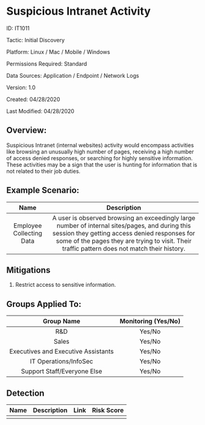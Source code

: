 # **Suspicious Intranet Activity**

ID: IT1011

Tactic: Initial Discovery

Platform: Linux / Mac / Mobile / Windows

Permissions Required: Standard

Data Sources: Application / Endpoint / Network Logs

Version: 1.0

Created: 04/28/2020

Last Modified: 04/28/2020


## **Overview:**
Suspicious Intranet (internal websites) activity would encompass activities like browsing an unusually high number of pages, receiving a high number of access denied responses, or searching for highly sensitive information. These activities may be a sign that the user is hunting for information that is not related to their job duties. 

## **Example Scenario:**

| Name | Description |
| :---:| :---:|
| Employee Collecting Data | A user is observed browsing an exceedingly large number of internal sites/pages, and during this session they getting access denied responses for some of the pages they are trying to visit. Their traffic pattern does not match their history. |
  

## **Mitigations**

1. Restrict access to sensitive information. 



## **Groups Applied To:**
| Group Name | Monitoring (Yes/No) |
| :---: | :---:|
| R&D	| Yes/No |
| Sales | Yes/No |
| Executives and Executive Assistants |	Yes/No |
| IT Operations/InfoSec	| Yes/No |
|Support Staff/Everyone Else | Yes/No|

## **Detection**
| Name | Description | Link | Risk Score |
| :---: | :---:|:---: | :---:|
|  | | | |  





